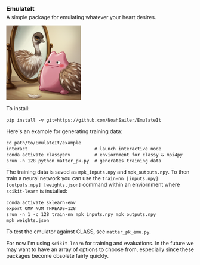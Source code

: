 <div style="display: flex; align-items: flex-start; flex-direction: column">
  <div style="display: flex; flex-direction: column; align-self: flex-start; flex: 0; justify-content: flex-start; padding: 0; margin: 0">
    <h3 style="margin: 0;">EmulateIt</h3>
    <p style="margin-top: 4px;">
      A simple package for emulating whatever your heart desires.
    </p>
  </div>
  <div style="display: flex; flex-direction: column; align-self: flex-start; flex: 1; justify-content: flex-start; padding: 0; margin: 0">
    <img src="https://github.com/NoahSailer/EmulateIt/blob/main/figures/emuditto.png" style="width: 200px; margin-right: 16px; align-self: flex-start" />
  </div>
</div>

To install:
```
pip install -v git+https://github.com/NoahSailer/EmulateIt
```

Here's an example for generating training data:
```
cd path/to/EmulateIt/example
interact                         # launch interactive node
conda activate classyenv         # enviornment for classy & mpi4py
srun -n 128 python matter_pk.py  # generates training data
```
The training data is saved as `mpk_inputs.npy` and `mpk_outputs.npy`. To then train a neural network
you can use the `train-nn [inputs.npy] [outputs.npy] [weights.json]` command within an enviornment 
where `scikit-learn` is installed:
```
conda activate sklearn-env
export OMP_NUM_THREADS=128                                          
srun -n 1 -c 128 train-nn mpk_inputs.npy mpk_outputs.npy mpk_weights.json
```
To test the emulator against CLASS, see `matter_pk_emu.py`.



For now I'm using `scikit-learn` for training and evaluations. In the future we may want to have an 
array of options to choose from, especially since these packages become obsolete fairly quickly.
